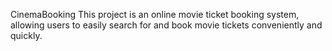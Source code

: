 CinemaBooking
This project is an online movie ticket booking system, allowing users to easily search for and book movie tickets conveniently and quickly.
